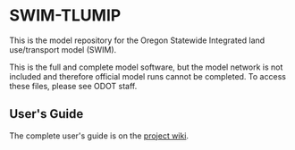 # SWIM-TLUMIP
This is the model repository for the Oregon Statewide Integrated land
use/transport model (SWIM).

This is the full and complete model software, but the model network is not
included and therefore official model runs cannot be completed. To access
these files, please see ODOT staff.

## User's Guide
The complete user's guide is on the [project wiki](https://github.com/pbsag/tlumip/wiki). 
 